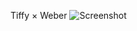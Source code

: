Tiffy × Weber
![Screenshot](https://github.com/bpweber/tiffy__x__weber/blob/master/2020-02-08_23.02.25.png)
